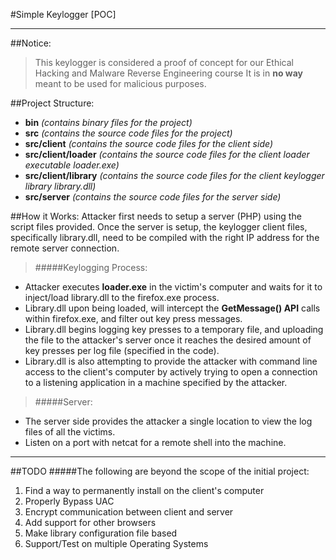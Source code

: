 #Simple Keylogger [POC]
- - -
##Notice:
>This keylogger is considered a proof of concept for our Ethical Hacking and Malware Reverse Engineering course
>It is in **no way** meant to be used for malicious purposes.

##Project Structure:

* **bin** *(contains binary files for the project)*
* **src** *(contains the source code files for the project)*
* **src/client** *(contains the source code files for the client side)*
* **src/client/loader** *(contains the source code files for the client loader executable loader.exe)*
* **src/client/library** *(contains the source code files for the client keylogger library library.dll)*
* **src/server** *(contains the source code files for the server side)*

##How it Works:
Attacker first needs to setup a server (PHP) using the script files provided. Once the server is setup, the keylogger client files, specifically library.dll, need to be compiled with the right IP address for the remote server connection.

>#####Keylogging Process:
* Attacker executes **loader.exe** in the victim's computer and waits for it to inject/load library.dll to the firefox.exe process.
* Library.dll upon being loaded, will intercept the **GetMessage() API** calls within firefox.exe, and filter out key press messages.
* Library.dll begins logging key presses to a temporary file, and uploading the file to the attacker's server once it reaches the desired amount of key presses per log file (specified in the code).
* Library.dll is also attempting to provide the attacker with command line access to the client's computer by actively trying to open a connection to a listening application in a machine specified by the attacker.


>#####Server:
* The server side provides the attacker a single location to view the log files of all the victims.
* Listen on a port with netcat for a remote shell into the machine.

- - -

##TODO
#####The following are beyond the scope of the initial project:
1. Find a way to permanently install on the client's computer
2. Properly Bypass UAC
3. Encrypt communication between client and server
4. Add support for other browsers
5. Make library configuration file based
6. Support/Test on multiple Operating Systems

